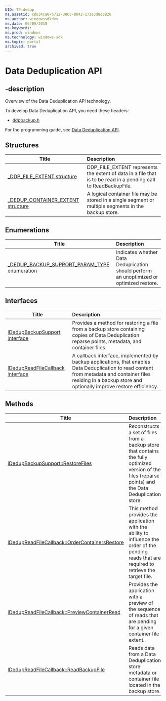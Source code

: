 ```yaml
---
UID: TP:dedup
ms.assetid: cd834ca0-b712-386c-8042-173e3d8c8820
ms.author: windowssdkdev
ms.date: 06/09/2018
ms.keywords: 
ms.prod: windows
ms.technology: windows-sdk
ms.topic: portal
archived: true
---
```


# Data Deduplication API

## -description

Overview of the Data Deduplication API technology.

To develop Data Deduplication API, you need these headers:

 * [ddpbackup.h](../ddpbackup/index.md)

For the programming guide, see [Data Deduplication API](/previous-versions/windows/desktop/dedup).

## Structures

| Title   | Description   |
| ---- |:---- |
| [_DDP_FILE_EXTENT structure](..\ddpbackup\ns-ddpbackup-_ddp_file_extent.md) | DDP_FILE_EXTENT represents the extent of data in a file that is to be read in a pending call to ReadBackupFile. |
| [_DEDUP_CONTAINER_EXTENT structure](..\ddpbackup\ns-ddpbackup-_dedup_container_extent.md) | A logical container file may be stored in a single segment or multiple segments in the backup store. |

## Enumerations

| Title   | Description   |
| ---- |:---- |
| [_DEDUP_BACKUP_SUPPORT_PARAM_TYPE enumeration](..\ddpbackup\ne-ddpbackup-_dedup_backup_support_param_type.md) | Indicates whether Data Deduplication should perform an unoptimized or optimized restore. |

## Interfaces

| Title   | Description   |
| ---- |:---- |
| [IDedupBackupSupport interface](..\ddpbackup\nn-ddpbackup-idedupbackupsupport.md) | Provides a method for restoring a file from a backup store containing copies of Data Deduplication reparse points, metadata, and container files. |
| [IDedupReadFileCallback interface](..\ddpbackup\nn-ddpbackup-idedupreadfilecallback.md) | A callback interface, implemented by backup applications, that enables Data Deduplication to read content from metadata and container files residing in a backup store and optionally improve restore efficiency. |

## Methods

| Title   | Description   |
| ---- |:---- |
| [IDedupBackupSupport::RestoreFiles](..\ddpbackup\nf-ddpbackup-idedupbackupsupport-restorefiles.md) | Reconstructs a set of files from a backup store that contains the fully optimized version of the files (reparse points) and the Data Deduplication store. |
| [IDedupReadFileCallback::OrderContainersRestore](..\ddpbackup\nf-ddpbackup-idedupreadfilecallback-ordercontainersrestore.md) | This method provides the application with the ability to influence the order of the pending reads that are required to retrieve the target file. |
| [IDedupReadFileCallback::PreviewContainerRead](..\ddpbackup\nf-ddpbackup-idedupreadfilecallback-previewcontainerread.md) | Provides the application with a preview of the sequence of reads that are pending for a given container file extent. |
| [IDedupReadFileCallback::ReadBackupFile](..\ddpbackup\nf-ddpbackup-idedupreadfilecallback-readbackupfile.md) | Reads data from a Data Deduplication store metadata or container file located in the backup store. |
